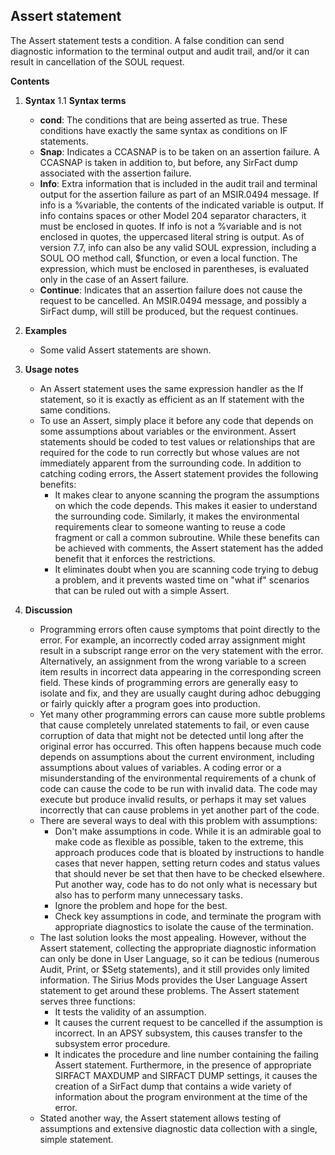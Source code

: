 ## Assert statement

The Assert statement tests a condition. A false condition can send diagnostic information to the terminal output and audit trail, and/or it can result in cancellation of the SOUL request.

**Contents**
1. **Syntax**
    1.1 **Syntax terms**
    * **cond**: The conditions that are being asserted as true. These conditions have exactly the same syntax as conditions on IF statements.
    * **Snap**: Indicates a CCASNAP is to be taken on an assertion failure. A CCASNAP is taken in addition to, but before, any SirFact dump associated with the assertion failure.
    * **Info**: Extra information that is included in the audit trail and terminal output for the assertion failure as part of an MSIR.0494 message. If info is a %variable, the contents of the indicated variable is output. If info contains spaces or other Model 204 separator characters, it must be enclosed in quotes. If info is not a %variable and is not enclosed in quotes, the uppercased literal string is output. As of version 7.7, info can also be any valid SOUL expression, including a SOUL OO method call, $function, or even a local function. The expression, which must be enclosed in parentheses, is evaluated only in the case of an Assert failure.
    * **Continue**: Indicates that an assertion failure does not cause the request to be cancelled. An MSIR.0494 message, and possibly a SirFact dump, will still be produced, but the request continues.

2. **Examples**
    * Some valid Assert statements are shown.

3. **Usage notes**
    * An Assert statement uses the same expression handler as the If statement, so it is exactly as efficient as an If statement with the same conditions.
    * To use an Assert, simply place it before any code that depends on some assumptions about variables or the environment. Assert statements should be coded to test values or relationships that are required for the code to run correctly but whose values are not immediately apparent from the surrounding code. In addition to catching coding errors, the Assert statement provides the following benefits:
        * It makes clear to anyone scanning the program the assumptions on which the code depends. This makes it easier to understand the surrounding code. Similarly, it makes the environmental requirements clear to someone wanting to reuse a code fragment or call a common subroutine. While these benefits can be achieved with comments, the Assert statement has the added benefit that it enforces the restrictions.
        * It eliminates doubt when you are scanning code trying to debug a problem, and it prevents wasted time on "what if" scenarios that can be ruled out with a simple Assert.

4. **Discussion**
    * Programming errors often cause symptoms that point directly to the error. For example, an incorrectly coded array assignment might result in a subscript range error on the very statement with the error. Alternatively, an assignment from the wrong variable to a screen item results in incorrect data appearing in the corresponding screen field. These kinds of programming errors are generally easy to isolate and fix, and they are usually caught during adhoc debugging or fairly quickly after a program goes into production.
    * Yet many other programming errors can cause more subtle problems that cause completely unrelated statements to fail, or even cause corruption of data that might not be detected until long after the original error has occurred. This often happens because much code depends on assumptions about the current environment, including assumptions about values of variables. A coding error or a misunderstanding of the environmental requirements of a chunk of code can cause the code to be run with invalid data. The code may execute but produce invalid results, or perhaps it may set values incorrectly that can cause problems in yet another part of the code.
    * There are several ways to deal with this problem with assumptions:
        * Don't make assumptions in code. While it is an admirable goal to make code as flexible as possible, taken to the extreme, this approach produces code that is bloated by instructions to handle cases that never happen, setting return codes and status values that should never be set that then have to be checked elsewhere. Put another way, code has to do not only what is necessary but also has to perform many unnecessary tasks.
        * Ignore the problem and hope for the best.
        * Check key assumptions in code, and terminate the program with appropriate diagnostics to isolate the cause of the termination.
    * The last solution looks the most appealing. However, without the Assert statement, collecting the appropriate diagnostic information can only be done in User Language, so it can be tedious (numerous Audit, Print, or $Setg statements), and it still provides only limited information. The Sirius Mods provides the User Language Assert statement to get around these problems. The Assert statement serves three functions:
        * It tests the validity of an assumption.
        * It causes the current request to be cancelled if the assumption is incorrect. In an APSY subsystem, this causes transfer to the subsystem error procedure.
        * It indicates the procedure and line number containing the failing Assert statement. Furthermore, in the presence of appropriate SIRFACT MAXDUMP and SIRFACT DUMP settings, it causes the creation of a SirFact dump that contains a wide variety of information about the program environment at the time of the error.
    * Stated another way, the Assert statement allows testing of assumptions and extensive diagnostic data collection with a single, simple statement.

